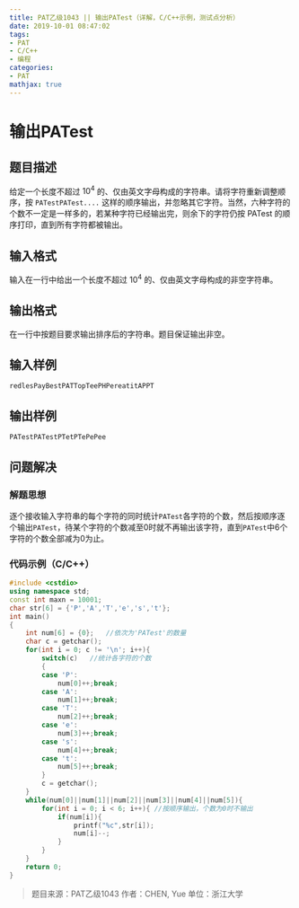 ```yaml
---
title: PAT乙级1043 || 输出PATest（详解，C/C++示例，测试点分析）
date: 2019-10-01 08:47:02
tags:
- PAT
- C/C++
- 编程
categories:
- PAT
mathjax: true
---
```


# **输出PATest**
## **题目描述**
给定一个长度不超过 $10^4$ 的、仅由英文字母构成的字符串。请将字符重新调整顺序，按 `PATestPATest....` 这样的顺序输出，并忽略其它字符。当然，六种字符的个数不一定是一样多的，若某种字符已经输出完，则余下的字符仍按 PATest 的顺序打印，直到所有字符都被输出。

## **输入格式**
输入在一行中给出一个长度不超过 $10^4$ 的、仅由英文字母构成的非空字符串。
## **输出格式**
在一行中按题目要求输出排序后的字符串。题目保证输出非空。
## **输入样例**
```null
redlesPayBestPATTopTeePHPereatitAPPT
```
## **输出样例**
```null
PATestPATestPTetPTePePee
```

## 问题解决
### 解题思想
逐个接收输入字符串的每个字符的同时统计`PATest`各字符的个数，然后按顺序逐个输出`PATest`，待某个字符的个数减至0时就不再输出该字符，直到`PATest`中6个字符的个数全部减为0为止。

### 代码示例（C/C++）

```cpp
#include <cstdio>
using namespace std;
const int maxn = 10001;
char str[6] = {'P','A','T','e','s','t'};
int main()
{
    int num[6] = {0};   //依次为'PATest'的数量
    char c = getchar();
    for(int i = 0; c != '\n'; i++){
        switch(c)   //统计各字符的个数
        {
        case 'P':
            num[0]++;break;
        case 'A':
            num[1]++;break;
        case 'T':
            num[2]++;break;
        case 'e':
            num[3]++;break;
        case 's':
            num[4]++;break;
        case 't':
            num[5]++;break;
        }
        c = getchar();
    }
    while(num[0]||num[1]||num[2]||num[3]||num[4]||num[5]){
        for(int i = 0; i < 6; i++){ //按顺序输出，个数为0时不输出
            if(num[i]){
                printf("%c",str[i]);
                num[i]--;
            }
        }
    }
    return 0;
}
```
>题目来源：PAT乙级1043
>作者：CHEN, Yue
>单位：浙江大学